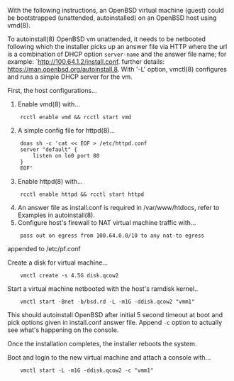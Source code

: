 With the following instructions, an OpenBSD virtual machine (guest)
could be bootstrapped (unattended, autoinstalled) on an OpenBSD
host using vmd(8).

To autoinstall(8) OpenBSD vm unattended, it needs to be netbooted
following which the installer picks up an answer file via HTTP where
the url is a combination of DHCP option `server-name` and the answer
file name; for example: `http://100.64.1.2/install.conf.  further
details: https://man.openbsd.org/autoinstall.8.  With '-L' option,
vmctl(8) configures and runs a simple DHCP server for the vm.

First, the host configurations...

1. Enable vmd(8) with...
```
	rcctl enable vmd && rcctl start vmd
```
2. A simple config file for httpd(8)...
```
	doas sh -c 'cat << EOF > /etc/httpd.conf
	server "default" {
		listen on lo0 port 80
	}
	EOF'
```
3. Enable httpd(8) with...
```
	rcctl enable httpd && rcctl start httpd
```
4. An answer file as install.conf is required in /var/www/htdocs,
   refer to Examples in autoinstall(8).
5. Configure host's firewall to NAT virtual machine traffic with...
```
	pass out on egress from 100.64.0.0/10 to any nat-to egress
```
   appended to /etc/pf.conf

Create a disk for virtual machine... 
```
	vmctl create -s 4.5G disk.qcow2
```
Start a virtual machine netbooted with the host's ramdisk kernel..
```
	vmctl start -Bnet -b/bsd.rd -L -m1G -ddisk.qcow2 "vmm1"
```
This should autoinstall OpenBSD after initial 5 second timeout at
boot and pick options given in install.conf answer file.  Append
`-c` option to actually see what's happening on the console.

Once the installation completes, the installer reboots the system.

Boot and login to the new virtual machine and attach a console with...
```
	vmctl start -L -m1G -ddisk.qcow2 -c "vmm1"
```
